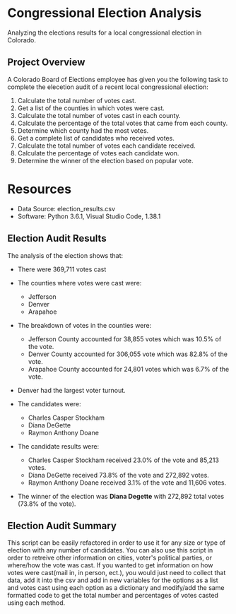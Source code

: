 # Congressional Election Analysis
Analyzing the elections results for a local congressional election in Colorado.

## Project Overview
A Colorado Board of Elections employee has given you the following task to complete the elecetion audit of a recent local congressional election:

1. Calculate the total number of votes cast.
2. Get a list of the counties in which votes were cast.
7. Calculate the total number of votes cast in each county.
8. Calculate the percentage of the total votes that came from each county.
9. Determine which county had the most votes.
3. Get a complete list of candidates who received votes.
4. Calculate the total number of votes each candidate received.
5. Calculate the percentage of votes each candidate won.
6. Determine the winner of the election based on popular vote.


# Resources
- Data Source: election_results.csv
- Software: Python 3.6.1, Visual Studio Code, 1.38.1

## Election Audit Results
The analysis of the election shows that:
- There were 369,711 votes cast

- The counties where votes were cast were:
    - Jefferson
    - Denver
    - Arapahoe

- The breakdown of votes in the counties were:
    - Jefferson County accounted for 38,855 votes which was 10.5% of the vote.
    - Denver County accounted for 306,055 vote which was 82.8% of the vote.
    - Arapahoe County accounted for 24,801 votes which was 6.7% of the vote.

- Denver had the largest voter turnout. 

- The candidates were:
    -  Charles Casper Stockham
    -  Diana DeGette
    -  Raymon Anthony Doane

- The candidate results were:
    - Charles Casper Stockham received 23.0% of the vote and 85,213 votes.
    - Diana DeGette received 73.8% of the vote and 272,892 votes.
    - Raymon Anthony Doane received 3.1% of the vote and 11,606 votes.

- The winner of the election was **Diana Degette** with 272,892 total votes (73.8% of the vote).

## Election Audit Summary
This script can be easily refactored in order to use it for any size or type of election with any number of candidates. You can also use this script in order to retreive other information on cities, voter's political parties, or where/how the vote was cast. If you wanted to get information on how votes were cast(mail in, in person, ect.), you would just need to collect that data, add it into the csv and add in new variables for the options as a list and votes cast using each option as a dictionary and modify/add the same formatted code to get the total number and percentages of votes casted using each method. 

